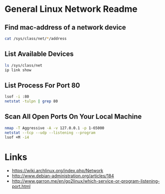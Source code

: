 # General Linux Network Readme

## Find mac-address of a network device

```bash
cat /sys/class/net/*/address
```

## List Available Devices

```bash
ls /sys/class/net
ip link show
```

## List Process For Port 80

```bash
lsof -i :80
netstat -tulpn | grep 80
```

## Scan All Open Ports On Your Local Machine

```bash
nmap -T Aggressive -A -v 127.0.0.1 -p 1-65000
netstat --tcp --udp --listening --program
lsof +M -i4
```

# Links

* https://wiki.archlinux.org/index.php/Network
* http://www.debian-administration.org/articles/184
* http://www.garron.me/en/go2linux/which-service-or-program-listening-port.html

